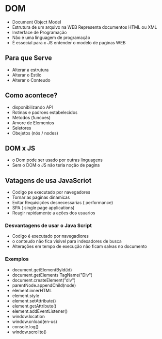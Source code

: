# DOM
- Document Object Model 
- Estrutura de um arquivo na WEB 
Representa documentos HTML ou XML
- Insterface de Programação
- Não é uma linguagem de programação
- É essecial para o JS entender o modelo de paginas  WEB

## Para que Serve 
- Alterar a estrutura 
- Alterar o Estilo 
- Alterar o Conteudo

## Como acontece?
- disponibilizando API 
- Rotinas e padroes estabelecidos 
- Metodos (funcoes)
- Arvore de Elementos 
- Seletores 
- Obejetos (nós / nodes)

## DOM x JS 
- o Dom pode ser usado por outras linguagens 
- Sem o DOM o JS não teria noção de pagina 

## Vatagens de usa JavaScriot 

- Codigo pe executado por navegadores 
- Tornar as paginas dinamicas 
- Evitar Requisições desnecessarias ( performance)
- SPA ( single page applications)
- Reagir rapidamente a ações dos usuarios 

### Desvantagens de usar o Java Script
- Codigo é executado por navegadiores 
- o conteudo não fica visivel para indexadores de busca
- Alterações em tempo de execução não ficam salvas no documento

### Exemplos 

- document.getElementById(id)
- document.getElements TagName("Div")
- document.createElement("div")
- parentNode.appendChild(node)
- element.innerHTML
- element.style
- element.setAttribute()
- element.getAttribute()
- element.addEventListener()
- window.location
- window.onload(en-us)
- console.log()
- window.scrollto()



